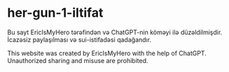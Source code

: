 # her-gun-1-iltifat

Bu sayt EricIsMyHero tərəfindən və ChatGPT-nin köməyi ilə düzəldilmişdir. İcazəsiz paylaşılması və sui-istifadəsi qadağandır.

This website was created by EricIsMyHero with the help of ChatGPT. Unauthorized sharing and misuse are prohibited.
